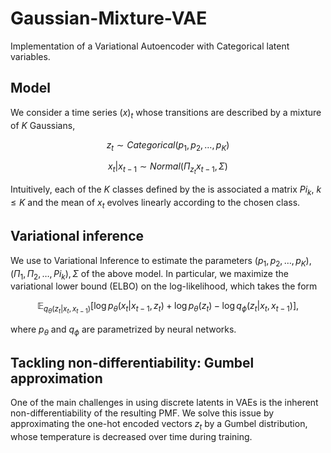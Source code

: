 # Gaussian-Mixture-VAE
Implementation of a Variational Autoencoder with Categorical latent variables.

## Model
We consider a time series $(x)_t$ whose transitions are described by a mixture of $K$ Gaussians, 
```math 
z_t \sim Categorical(p_1, p_2, \dots, p_K)
```
```math 
x_t | x_{t-1} \sim Normal \left( \Pi_{z_t}x_{t-1}, \Sigma \right)
```
Intuitively, each of the $K$ classes defined by the is associated a matrix $Pi_{k}, \ k \leq K$ and the mean of $x_t$ evolves linearly according to the chosen class. 

## Variational inference
We use to Variational Inference to estimate the parameters $(p_1, p_2, \dots, p_K), (\Pi_1, \Pi_2, \dots, Pi_k), \Sigma$ of the above model. In particular, we maximize the variational lower bound (ELBO) on the log-likelihood, which takes the form
```math 
\mathbb E_{q_{\theta}(z_t|x_t, x_{t-1})} \left[ \log p_{\theta}(x_t | x_{t-1}, z_t) + \log p_{\theta}(z_t) - \log q_{\phi} (z_t | x_t, x_{t-1}) \right],
```
where $p_{\theta}$ and $q_{\phi}$ are parametrized by neural networks.

## Tackling non-differentiability: Gumbel approximation
One of the main challenges in using discrete latents in VAEs is the inherent non-differentiability of the resulting PMF. We solve this issue by approximating the one-hot encoded vectors $z_t$ by a Gumbel distribution, whose temperature is decreased over time during training. 
